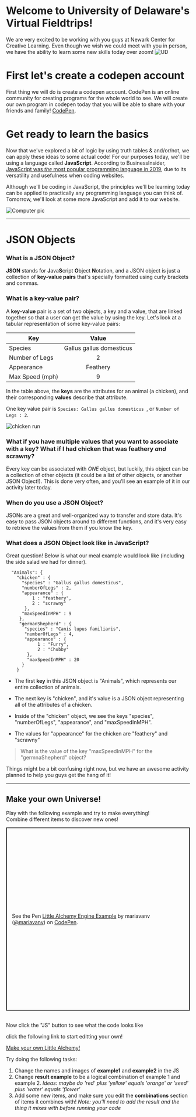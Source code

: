 # Welcome to University of Delaware's Virtual Fieldtrips!
We are very excited to be working with you guys at Newark Center for Creative Learning. Even though we wish we could meet with you in person, we have the ability to learn some new skills today over zoom!
![UD](https://marvel-b1-cdn.bc0a.com/f00000000164722/www.udel.edu/content/dam/udelImages/main/photography/events/fina-AW_Mug_Night_Tents-047.jpg/_jcr_content/renditions/original)

# First let's create a codepen account
First thing we will do is create a codepen account. CodePen is an online community for creating programs for the whole world to see.
We will create our own program in codepen today that you will be able to share with your friends and family!
<a href="https://codepen.io">CodePen</a>.</span>

# Get ready to learn the basics
Now that we've explored a bit of logic by using truth tables & and/or/not, we can apply these ideas to some actual code! For our purposes today, we'll be using a language called **JavaScript**. According to BusinessInsider, <a href="https://www.businessinsider.com/most-popular-programming-languages-github-2019-11" target="_blank">JavaScript was *the* most popular programming language in 2019</a>, due to its versatility and usefulness when coding websites.

Although we'll be coding in JavaScript, the principles we'll be learning today can be applied to practically any programming language you can think of. Tomorrow, we'll look at some more JavaScript and add it to our website.

![Computer pic](https://images.unsplash.com/photo-1550745165-9bc0b252726f?ixlib=rb-1.2.1&ixid=eyJhcHBfaWQiOjEyMDd9&auto=format&fit=crop&w=600&q=60)

-----------


# JSON Objects

### What is a JSON Object?

**JSON** stands for **J**ava**S**cript **O**bject **N**otation, and a JSON object is just a collection of **key-value pairs** that's specially formatted using curly brackets and commas.

### What is a key-value pair?

A **key-value** pair is a set of two objects, a key and a value, that are linked together so that a user can get the value by using the key. Let's look at a tabular representation of some key-value pairs:

|Key        | Value         |
| ----------|:-------------:|
| Species | Gallus gallus domesticus |
| Number of Legs     | 2     |
| Appearance    | Feathery     | 
| Max Speed (mph)    | 9     |

In the table above, the **keys** are the attributes for an animal (a chicken), and their corresponding **values** describe that attribute. 

One key value pair is `Species: Gallus gallus domesticus `, or `Number of Legs : 2`.  


![chicken run](https://img-aws.ehowcdn.com/750x428p/s3-us-west-1.amazonaws.com/contentlab.studiod/getty/8f90ff3795074f1abed46130b079656b)

### What if you have multiple values that you want to associate with a key? What if I had chicken that was feathery *and* scrawny?

Every key can be associated with *ONE* object, but luckily, this object can be a collection of other objects (it could be a list of other objects, or another JSON Object!). This is done very often, and you'll see an example of it in our activity later today.

### When do you use a JSON Object?

JSONs are a great and well-organized way to transfer and store data. It's easy to pass JSON objects around to different functions, and it's very easy to retrieve the values from them if you know the key.

### What does a JSON Object look like in JavaScript?

Great question! Below is what our meal example would look like (including the side salad we had for dinner).

      "Animals": {
        "chicken" : {
          "species" : "Gallus gallus domesticus",
          "numberOfLegs" : 2,
          "appearance" : {
              1 : "feathery",
              2 : "scrawny"
           },
          "maxSpeedInMPH" : 9
         },
         "germanShepherd" : {
           "species" : "Canis lupus familiaris",
           "numberOfLegs" : 4,
           "appearance" : {
                1 : "Furry",
                2 : "Chubby"
            },
            "maxSpeedInMPH" : 20
          }
        }
         
      
- The first **key** in this JSON object is "Animals", which represents our entire collection of animals.

- The next key is "chicken", and it's value is a JSON object representing all of the attributes of a chicken.

- Inside of the "chicken" object, we see the keys "species", "numberOfLegs", "appearance", and "maxSpeedInMPH".

- The values for "appearance" for the chicken are "feathery" and "scrawny"

> What is the value of the key "maxSpeedInMPH" for the "germnaShepherd" object?

Things might be a bit confusing right now, but we have an awesome activity planned to help you guys get the hang of it!

-----------

<h2> Make your own Universe!</h2>
Play with the following example and try to make everything! <br>
Combine different items to discover new ones! <br>

<p class="codepen" data-height="500" data-theme-id="light" data-default-tab="result" data-user="mariavanv" data-slug-hash="pogyyQa" style="height: 500px; box-sizing: border-box; display: flex; align-items: center; justify-content: center; border: 2px solid; margin: 1em 0; padding: 1em;" data-pen-title="Little Alchemy Engine Example">
  <span>See the Pen <a href="https://codepen.io/mariavanv/pen/pogyyQa">
  Little Alchemy Engine Example</a> by mariavanv (<a href="https://codepen.io/mariavanv">@mariavanv</a>)
  on <a href="https://codepen.io">CodePen</a>.</span>
</p>
<script async src="https://static.codepen.io/assets/embed/ei.js"></script>
<br>
Now click the "JS" button to see what the code looks like

click the following link to start editting your own!

<a href="https://codepen.io/mariavanv/pen/jOWqoLy" target="_blank" >Make your own Little Alchemy!</a>


Try doing the following tasks:
<ol>
  <li> Change the names and images of <b>example1</b> and <b>example2</b> in the JS </li>
  <li> Change <b>result example</b> to be a logical combination of example 1 and example 2. <i>Ideas: maybe do 'red' plus 'yellow' equals 'orange' or 'seed' plus 'water' equals 'flower'</i> </li>
  <li> Add some new items, and make sure you edit the <b>combinations</b> section of items it combines with! <i> Note: you'll need to add the result and the thing it mixes with before running your code</i> </li>
 </ol>
